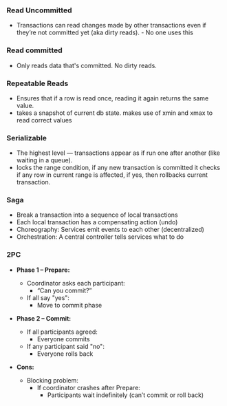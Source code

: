### Read Uncommitted
- Transactions can read changes made by other transactions even if they’re not committed yet (aka dirty reads). - No one uses this

### Read committed
- Only reads data that's committed. No dirty reads.


### Repeatable Reads
- Ensures that if a row is read once, reading it again returns the same value.
- takes a snapshot of current db state. makes use of xmin and xmax to read correct values

### Serializable
- The highest level — transactions appear as if run one after another (like waiting in a queue).
- locks the range condition, if any new transaction is committed it checks if any row in current range is affected, if yes, then rollbacks current transaction.

### Saga
- Break a transaction into a sequence of local transactions
- Each local transaction has a compensating action (undo)
- Choreography: Services emit events to each other (decentralized)
- Orchestration: A central controller tells services what to do

### 2PC

- **Phase 1 – Prepare:**
  - Coordinator asks each participant:
    - “Can you commit?”
  - If all say "yes":
    - Move to commit phase

- **Phase 2 – Commit:**
  - If all participants agreed:
    - Everyone commits
  - If any participant said "no":
    - Everyone rolls back

- **Cons:**
  - Blocking problem:
    - If coordinator crashes after Prepare:
      - Participants wait indefinitely (can’t commit or roll back)

